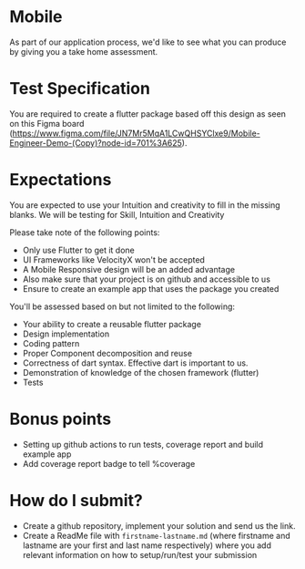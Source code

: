 # Mobile
As part of our application process, we'd like to see what you can produce by giving you a take home assessment.

# Test Specification
You are required to create a flutter package based off this design as seen on this Figma board (https://www.figma.com/file/JN7Mr5MqA1LCwQHSYClxe9/Mobile-Engineer-Demo-(Copy)?node-id=701%3A625).

# Expectations
You are expected to use your Intuition and creativity to fill in the missing blanks. We will be testing for Skill, Intuition and Creativity

Please take note of the following points:

- Only use Flutter to get it done
- UI Frameworks like VelocityX won't be accepted
- A Mobile Responsive design will be an added advantage
- Also make sure that your project is on github and accessible to us
- Ensure to create an example app that uses the package you created

You'll be assessed based on but not limited to the following:

- Your ability to create a reusable flutter package
- Design implementation
- Coding pattern
- Proper Component decomposition and reuse
- Correctness of dart syntax. Effective dart is important to us.
- Demonstration of knowledge of the chosen framework (flutter)
- Tests

# Bonus points
- Setting up github actions to run tests, coverage report and build example app
- Add coverage report badge to tell %coverage

# How do I submit?
* Create a github repository, implement your solution and send us the link.
* Create a ReadMe file with `firstname-lastname.md` (where firstname and lastname are your 
  first and last name respectively) where you add relevant information on how to setup/run/test your submission

